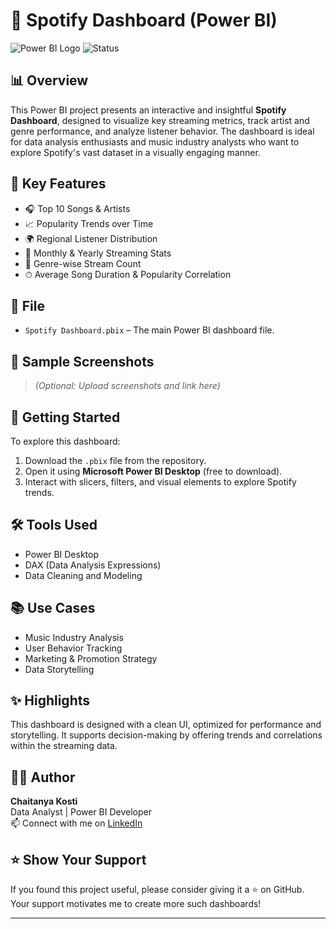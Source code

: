 # 🎵 Spotify Dashboard (Power BI)

![Power BI Logo](https://img.shields.io/badge/Built%20With-Power%20BI-yellow?style=for-the-badge&logo=power-bi)
![Status](https://img.shields.io/badge/Status-Completed-green?style=for-the-badge)

## 📊 Overview

This Power BI project presents an interactive and insightful **Spotify Dashboard**, designed to visualize key streaming metrics, track artist and genre performance, and analyze listener behavior. The dashboard is ideal for data analysis enthusiasts and music industry analysts who want to explore Spotify's vast dataset in a visually engaging manner.

## 🧩 Key Features

- 🎧 Top 10 Songs & Artists
- 📈 Popularity Trends over Time
- 🌍 Regional Listener Distribution
- 📅 Monthly & Yearly Streaming Stats
- 🎼 Genre-wise Stream Count
- ⏱ Average Song Duration & Popularity Correlation

## 📁 File

- `Spotify Dashboard.pbix` – The main Power BI dashboard file.

## 📸 Sample Screenshots

> *(Optional: Upload screenshots and link here)*

## 🚀 Getting Started

To explore this dashboard:

1. Download the `.pbix` file from the repository.
2. Open it using **Microsoft Power BI Desktop** (free to download).
3. Interact with slicers, filters, and visual elements to explore Spotify trends.

## 🛠 Tools Used

- Power BI Desktop
- DAX (Data Analysis Expressions)
- Data Cleaning and Modeling

## 📚 Use Cases

- Music Industry Analysis
- User Behavior Tracking
- Marketing & Promotion Strategy
- Data Storytelling

## ✨ Highlights

This dashboard is designed with a clean UI, optimized for performance and storytelling. It supports decision-making by offering trends and correlations within the streaming data.

## 🙋‍♀️ Author

**Chaitanya Kosti**  
Data Analyst | Power BI Developer  
📫 Connect with me on [LinkedIn](https://www.linkedin.com/in/chaitanya-kosti)

## ⭐️ Show Your Support

If you found this project useful, please consider giving it a ⭐️ on GitHub. Your support motivates me to create more such dashboards!

---

